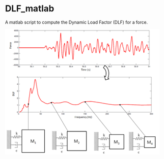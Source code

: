 # DLF_matlab
A matlab script to compute the Dynamic Load Factor (DLF) for a force.

![Image description](/Pictures/Force2DLF_principle.png)

